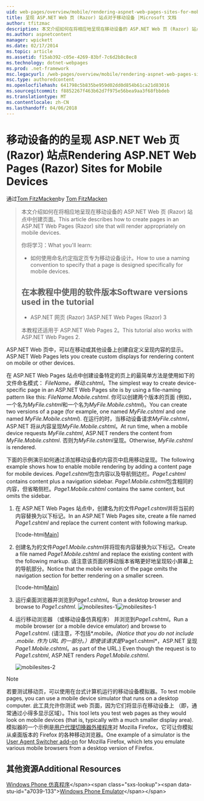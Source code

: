 ```yaml
---
uid: web-pages/overview/mobile/rendering-aspnet-web-pages-sites-for-mobile-devices
title: 呈现 ASP.NET Web 页 (Razor) 站点对于移动设备 |Microsoft 文档
author: tfitzmac
description: 本文介绍如何在将相应地呈现在移动设备的 ASP.NET Web 页 (Razor) 站点中创建页面。 你将了解： 你如何...
ms.author: aspnetcontent
manager: wpickett
ms.date: 02/17/2014
ms.topic: article
ms.assetid: f15ab392-c05e-4269-83bf-7c6d2b8c8ec8
ms.technology: dotnet-webpages
ms.prod: .net-framework
msc.legacyurl: /web-pages/overview/mobile/rendering-aspnet-web-pages-sites-for-mobile-devices
msc.type: authoredcontent
ms.openlocfilehash: 641798c5b835be959d02dd0d854b61ca21d83016
ms.sourcegitcommit: f8852267f463b62d7f975e56bea9aa3f68fbbdeb
ms.translationtype: MT
ms.contentlocale: zh-CN
ms.lasthandoff: 04/06/2018
---
```

<a name="rendering-aspnet-web-pages-razor-sites-for-mobile-devices"></a><span data-ttu-id="a7039-104">移动设备的的呈现 ASP.NET Web 页 (Razor) 站点</span><span class="sxs-lookup"><span data-stu-id="a7039-104">Rendering ASP.NET Web Pages (Razor) Sites for Mobile Devices</span></span>
====================
<span data-ttu-id="a7039-105">通过[Tom FitzMacken](https://github.com/tfitzmac)</span><span class="sxs-lookup"><span data-stu-id="a7039-105">by [Tom FitzMacken](https://github.com/tfitzmac)</span></span>

> <span data-ttu-id="a7039-106">本文介绍如何在将相应地呈现在移动设备的 ASP.NET Web 页 (Razor) 站点中创建页面。</span><span class="sxs-lookup"><span data-stu-id="a7039-106">This article describes how to create pages in an ASP.NET Web Pages (Razor) site that will render appropriately on mobile devices.</span></span>
> 
> <span data-ttu-id="a7039-107">你将学习：</span><span class="sxs-lookup"><span data-stu-id="a7039-107">What you'll learn:</span></span>
> 
> - <span data-ttu-id="a7039-108">如何使用命名约定指定页专为移动设备设计。</span><span class="sxs-lookup"><span data-stu-id="a7039-108">How to use a naming convention to specify that a page is designed specifically for mobile devices.</span></span>
>   
> 
> ## <a name="software-versions-used-in-the-tutorial"></a><span data-ttu-id="a7039-109">在本教程中使用的软件版本</span><span class="sxs-lookup"><span data-stu-id="a7039-109">Software versions used in the tutorial</span></span>
> 
> 
> - <span data-ttu-id="a7039-110">ASP.NET 网页 (Razor) 3</span><span class="sxs-lookup"><span data-stu-id="a7039-110">ASP.NET Web Pages (Razor) 3</span></span>
>   
> 
> <span data-ttu-id="a7039-111">本教程还适用于 ASP.NET Web Pages 2。</span><span class="sxs-lookup"><span data-stu-id="a7039-111">This tutorial also works with ASP.NET Web Pages 2.</span></span>


<span data-ttu-id="a7039-112">ASP.NET Web 页中，可以在移动或其他设备上创建自定义呈现内容的显示。</span><span class="sxs-lookup"><span data-stu-id="a7039-112">ASP.NET Web Pages lets you create custom displays for rendering content on mobile or other devices.</span></span>

<span data-ttu-id="a7039-113">在 ASP.NET Web Pages 站点中创建设备特定的页上的最简单方法是使用如下的文件命名模式： <em>FileName。</em><em>移动</em><em>.cshtml</em>。</span><span class="sxs-lookup"><span data-stu-id="a7039-113">The simplest way to create device-specific page in an ASP.NET Web Pages site is by using a file-naming pattern like this: <em>FileName.</em><em>Mobile</em><em>.cshtml</em>.</span></span> <span data-ttu-id="a7039-114">你可以创建两个版本的页面 (例如，一个名为<em>MyFile.cshtml</em>和一个名为<em>MyFile.Mobile.cshtml</em>)。</span><span class="sxs-lookup"><span data-stu-id="a7039-114">You can create two versions of a page (for example, one named <em>MyFile.cshtml</em> and one named <em>MyFile.Mobile.cshtml</em>).</span></span> <span data-ttu-id="a7039-115">在运行的时，当移动设备请求<em>MyFile.cshtml</em>，ASP.NET 将从内容呈现<em>MyFile.Mobile.cshtml</em>。</span><span class="sxs-lookup"><span data-stu-id="a7039-115">At run time, when a mobile device requests <em>MyFile.cshtml</em>, ASP.NET renders the content from <em>MyFile.Mobile.cshtml</em>.</span></span> <span data-ttu-id="a7039-116">否则为<em>MyFile.cshtml</em>呈现。</span><span class="sxs-lookup"><span data-stu-id="a7039-116">Otherwise, <em>MyFile.cshtml</em> is rendered.</span></span>

<span data-ttu-id="a7039-117">下面的示例演示如何通过添加移动设备的内容页中启用移动呈现。</span><span class="sxs-lookup"><span data-stu-id="a7039-117">The following example shows how to enable mobile rendering by adding a content page for mobile devices.</span></span> <span data-ttu-id="a7039-118">*Page1.cshtml*包含内容以及导航侧边栏。</span><span class="sxs-lookup"><span data-stu-id="a7039-118">*Page1.cshtml* contains content plus a navigation sidebar.</span></span> <span data-ttu-id="a7039-119">*Page1.Mobile.cshtml*包含相同的内容，但省略侧栏。</span><span class="sxs-lookup"><span data-stu-id="a7039-119">*Page1.Mobile.cshtml* contains the same content, but omits the sidebar.</span></span>

1. <span data-ttu-id="a7039-120">在 ASP.NET Web Pages 站点中，创建名为的文件*Page1.cshtml*并将当前的内容替换为以下标记。</span><span class="sxs-lookup"><span data-stu-id="a7039-120">In an ASP.NET Web Pages site, create a file named *Page1.cshtml* and replace the current content with following markup.</span></span>

    [!code-html[Main](rendering-aspnet-web-pages-sites-for-mobile-devices/samples/sample1.html)]
2. <span data-ttu-id="a7039-121">创建名为的文件*Page1.Mobile.cshtml*并将现有内容替换为以下标记。</span><span class="sxs-lookup"><span data-stu-id="a7039-121">Create a file named *Page1.Mobile.cshtml* and replace the existing content with the following markup.</span></span> <span data-ttu-id="a7039-122">请注意该页面的移动版本省略更好地呈现较小屏幕上的导航部分。</span><span class="sxs-lookup"><span data-stu-id="a7039-122">Notice that the mobile version of the page omits the navigation section for better rendering on a smaller screen.</span></span>

    [!code-html[Main](rendering-aspnet-web-pages-sites-for-mobile-devices/samples/sample2.html)]
3. <span data-ttu-id="a7039-123">运行桌面浏览器并浏览到*Page1.cshtml*。</span><span class="sxs-lookup"><span data-stu-id="a7039-123">Run a desktop browser and browse to *Page1.cshtml*.</span></span> <span data-ttu-id="a7039-124">![mobilesites-1](rendering-aspnet-web-pages-sites-for-mobile-devices/_static/image1.png)</span><span class="sxs-lookup"><span data-stu-id="a7039-124">![mobilesites-1](rendering-aspnet-web-pages-sites-for-mobile-devices/_static/image1.png)</span></span>
4. <span data-ttu-id="a7039-125">运行移动浏览器 （或移动设备仿真程序） 并浏览到*Page1.cshtml*。</span><span class="sxs-lookup"><span data-stu-id="a7039-125">Run a mobile browser (or a mobile device emulator) and browse to *Page1.cshtml*.</span></span> <span data-ttu-id="a7039-126">(请注意，不包括*.mobile。*</span><span class="sxs-lookup"><span data-stu-id="a7039-126">(Notice that you do not include *.mobile.*</span></span> <span data-ttu-id="a7039-127">作为 URL 的一部分。）即使该请求是*Page1.cshtml*，ASP.NET 呈现*Page1.Mobile.cshtml*。</span><span class="sxs-lookup"><span data-stu-id="a7039-127">as part of the URL.) Even though the request is to *Page1.cshtml*, ASP.NET renders *Page1.Mobile.cshtml*.</span></span>

    ![mobilesites-2](rendering-aspnet-web-pages-sites-for-mobile-devices/_static/image2.png)

> [!NOTE]
> <span data-ttu-id="a7039-129">若要测试移动页，可以使用在台式计算机运行的移动设备模拟器。</span><span class="sxs-lookup"><span data-stu-id="a7039-129">To test mobile pages, you can use a mobile device simulator that runs on a desktop computer.</span></span> <span data-ttu-id="a7039-130">此工具允许你测试 web 页面，因为它们将显示在移动设备上 （即，通常通过小得多显示区域）。</span><span class="sxs-lookup"><span data-stu-id="a7039-130">This tool lets you test web pages as they would look on mobile devices (that is, typically with a much smaller display area).</span></span> <span data-ttu-id="a7039-131">模拟器的一个示例是[用户代理切换器外接程序](http://addons.mozilla.org/firefox/addon/user-agent-switcher/)对 Mozilla Firefox，它可让你模拟从桌面版本的 Firefox 的各种移动浏览器。</span><span class="sxs-lookup"><span data-stu-id="a7039-131">One example of a simulator is the [User Agent Switcher add-on](http://addons.mozilla.org/firefox/addon/user-agent-switcher/) for Mozilla Firefox, which lets you emulate various mobile browsers from a desktop version of Firefox.</span></span>


<a id="Additional_Resources"></a>
## <a name="additional-resources"></a><span data-ttu-id="a7039-132">其他资源</span><span class="sxs-lookup"><span data-stu-id="a7039-132">Additional Resources</span></span>


<span data-ttu-id="a7039-133">[Windows Phone 仿真程序](https://msdn.microsoft.com/library/ff402563(v=VS.92).aspx)</span><span class="sxs-lookup"><span data-stu-id="a7039-133">[Windows Phone Emulator](https://msdn.microsoft.com/library/ff402563(v=VS.92).aspx)</span></span>
